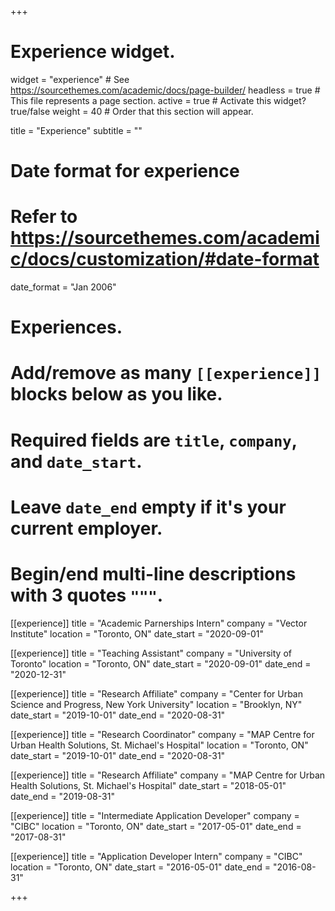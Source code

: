 +++
# Experience widget.
widget = "experience"  # See https://sourcethemes.com/academic/docs/page-builder/
headless = true  # This file represents a page section.
active = true  # Activate this widget? true/false
weight = 40  # Order that this section will appear.

title = "Experience"
subtitle = ""

# Date format for experience
#   Refer to https://sourcethemes.com/academic/docs/customization/#date-format
date_format = "Jan 2006"

# Experiences.
#   Add/remove as many `[[experience]]` blocks below as you like.
#   Required fields are `title`, `company`, and `date_start`.
#   Leave `date_end` empty if it's your current employer.
#   Begin/end multi-line descriptions with 3 quotes `"""`.
[[experience]]
  title = "Academic Parnerships Intern"
  company = "Vector Institute"
  location = "Toronto, ON"
  date_start = "2020-09-01"

[[experience]]
  title = "Teaching Assistant"
  company = "University of Toronto"
  location = "Toronto, ON"
  date_start = "2020-09-01"
  date_end = "2020-12-31"

[[experience]]
  title = "Research Affiliate"
  company = "Center for Urban Science and Progress, New York University"
  location = "Brooklyn, NY"
  date_start = "2019-10-01"
  date_end = "2020-08-31"

[[experience]]
  title = "Research Coordinator"
  company = "MAP Centre for Urban Health Solutions, St. Michael's Hospital"
  location = "Toronto, ON"
  date_start = "2019-10-01"
  date_end = "2020-08-31"

[[experience]]
  title = "Research Affiliate"
  company = "MAP Centre for Urban Health Solutions, St. Michael's Hospital"
  date_start = "2018-05-01"
  date_end = "2019-08-31"

[[experience]]
  title = "Intermediate Application Developer"
  company = "CIBC"
  location = "Toronto, ON"
  date_start = "2017-05-01"
  date_end = "2017-08-31"

[[experience]]
  title = "Application Developer Intern"
  company = "CIBC"
  location = "Toronto, ON"
  date_start = "2016-05-01"
  date_end = "2016-08-31"

+++
